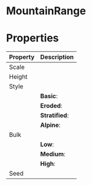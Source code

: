 # MountainRange


# Properties


| Property | Description| 
| -------- | -----------|
| Scale |  |
| Height |  |
| Style |  |
| | **Basic**: <desc> |
| | **Eroded**: <desc> |
| | **Stratified**: <desc> |
| | **Alpine**: <desc> |
| Bulk |  |
| | **Low**: <desc> |
| | **Medium**: <desc> |
| | **High**: <desc> |
| Seed |  |





